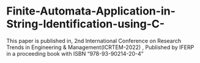 # Finite-Automata-Application-in-String-Identification-using-C-
This paper is published in, 2nd International Conference on Research Trends in Engineering &
Management(ICRTEM-2022) , Published by IFERP in a proceeding book with
ISBN “978-93-90214-20-4”
